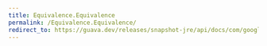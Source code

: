 ```yaml
---
title: Equivalence.Equivalence
permalink: /Equivalence.Equivalence/
redirect_to: https://guava.dev/releases/snapshot-jre/api/docs/com/google/common/base/Equivalence.html#Equivalence--
---
```


